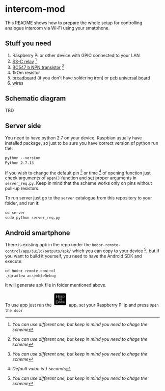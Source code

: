 # intercom-mod
This README shows how to prepare the whole setup for controlling analogue intercom via Wi-Fi using your smatphone.

## Stuff you need
1. Raspberry Pi or other device with GPIO connected to your LAN
1. [S3-C relay](https://github.com/postapczuk/intercom-mod/blob/master/datasheets/S3.pdf.pdf) [^1]
1. [BC547 b NPN transistor](https://github.com/postapczuk/intercom-mod/blob/master/datasheets/BC546_547_3.pdf) [^1]
1. 1kOm resistor
1. [breadboard](https://github.com/postapczuk/intercom-mod/blob/master/breadboard.jpg "breadboard") (if you don't have soldering iron) or [pcb universal board](https://github.com/postapczuk/intercom-mod/blob/master/pcb_board.jpg "pcb universal board")
1. wires

[^1]: *You can use different one, but keep in mind you need to chage the scheme*

## Schematic diagram
TBD

## Server side
You need to have python 2.7 on your device. Raspbian usually have installed package, so just to be sure you have correct version of python run the: 

```
python --version
Python 2.7.13
```

If you wish to change the default pin [^1] or time [^2] of opening function just check arguments of `open()` function and set proper arguments in `server_req.py`. Keep in mind that the scheme works only on pins without pull-up resistors.

To run server just go to the `server` catalogue from this repository to your folder, and run it:

```
cd server
sudo python server_req.py
```

[^1]: *Default value is `10`*
[^2]: *Default value is `3` seconds*

## Android smartphone
There is existing apk in the repo under the `hodor-remote-control/app/build/outputs/apk/` which you can copy to your device [^1], but if you want to build it yourself, you need to have the Android SDK and execute:

```
cd hodor-remote-control
./gradlew assembleDebug
```

It will generate apk file in folder mentioned above. 

To use app just run the ![`hodor`](https://raw.githubusercontent.com/postapczuk/intercom-mod/master/hodor-remote-control/app/src/main/res/mipmap-mdpi/ic_launcher.png "Hodor") app, set your Raspberry Pi ip and press `Open the door`

[^1]: *If you have problem with installation just check out the web how to enable installation of unknown sources*
